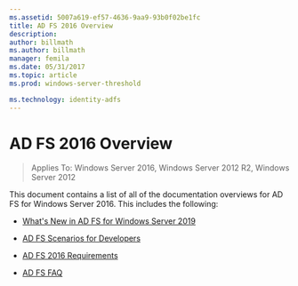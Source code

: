 ```yaml
---
ms.assetid: 5007a619-ef57-4636-9aa9-93b0f02be1fc
title: AD FS 2016 Overview
description:
author: billmath
ms.author: billmath
manager: femila
ms.date: 05/31/2017
ms.topic: article
ms.prod: windows-server-threshold

ms.technology: identity-adfs
---
```

# AD FS 2016 Overview

>Applies To: Windows Server 2016, Windows Server 2012 R2, Windows Server 2012

This document contains a list of all of the documentation overviews for AD FS for Windows Server 2016. This includes the following:
  
  
  
* [What's New in AD FS for Windows Server 2019](../ad-fs/overview/whats-new-active-directory-federation-services-windows-server.md)  
  
* [AD FS Scenarios for Developers](../ad-fs/overview/AD-FS-Scenarios-for-Developers.md) 

* [AD FS 2016 Requirements](../ad-fs/overview/AD-FS-2016-Requirements.md)

* [AD FS FAQ](../ad-fs/overview/AD-FS-FAQ.md)

  
  


